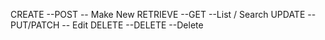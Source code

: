CREATE --POST -- Make New
RETRIEVE --GET --List / Search
UPDATE --PUT/PATCH -- Edit
DELETE --DELETE --Delete